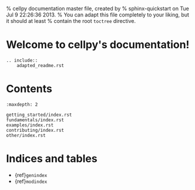 % cellpy documentation master file, created by
% sphinx-quickstart on Tue Jul  9 22:26:36 2013.
% You can adapt this file completely to your liking, but it should at least
% contain the root `toctree` directive.

# Welcome to cellpy's documentation!

```{eval-rst}
.. include::
    adapted_readme.rst
```

# Contents

```{toctree}
:maxdepth: 2

getting_started/index.rst
fundamentals/index.rst
examples/index.rst
contributing/index.rst
other/index.rst
```

# Indices and tables

- {ref}`genindex`
- {ref}`modindex`
